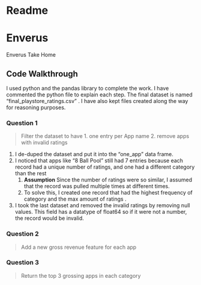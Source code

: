 # Readme
# Enverus
Enverus Take Home

## Code Walkthrough
I used python and the pandas library to complete the work.  I have commented the python file to explain each step.  The final dataset is named “final_playstore_ratings.csv” .  I have also kept files created along the way for reasoning purposes.

### Question 1

> Filter the dataset to have 
>     1. one entry per App name 
>     2. remove apps with invalid ratings

1. I de-duped the dataset and put it into the “one_app” data frame.
2. I noticed that apps like “8 Ball Pool” still had 7 entries because each record had a unique number of ratings, and one had a different category than the rest
	1. **Assumption** Since the number of ratings were so similar, I  assumed that the record was pulled multiple times at different times.
	2. To solve this, I created one record that had the highest frequency of category and the max amount of ratings .
3. I took the last dataset and removed the invalid ratings by removing null values.  This field has a datatype of float64 so if it were not a number, the record would be invalid.

### Question 2
> Add a new gross revenue feature for each app 


### Question 3
> Return the top 3 grossing apps in each category
